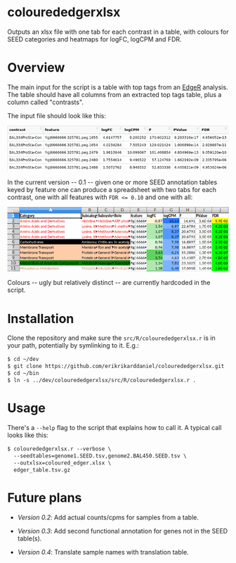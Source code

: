# colourededgerxlsx
Outputs an xlsx file with one tab for each contrast in a table, with 
colours for SEED categories and heatmaps for logFC, logCPM and FDR.

# Overview

The main input for the script is a table with top tags from an 
[EdgeR](https://bioconductor.org/packages/release/bioc/html/edgeR.html) 
analysis. The table should have all columns from an extracted top tags 
table, plus a column called "contrasts".

The input file should look like this:

![edger](doc/img/edger.png)

In the current version -- 0.1 -- given one or more SEED annotation tables
keyed by feature one can produce a spreadsheet with two tabs for each contrast, 
one with all features with `FDR <= 0.10` and one with all:

![xlsx](doc/img/xlsx.png)

Colours -- ugly but relatively distinct -- are currently hardcoded in the script.

# Installation

Clone the repository and make sure the `src/R/colourededgerxlsx.r` is in
your path, potentially by symlinking to it. E.g.:

```
$ cd ~/dev
$ git clone https://github.com/erikrikarddaniel/colourededgerxlsx.git
$ cd ~/bin
$ ln -s ../dev/colourededgerxlsx/src/R/colourededgerxlsx.r .
```

# Usage

There's a `--help` flag to the script that explains how to call it. A typical call
looks like this:

```
$ colourededgerxlsx.r --verbose \
  --seedtables=genome1.SEED.tsv,genome2.BAL450.SEED.tsv \
  --outxlsx=coloured_edger.xlsx \
  edger_table.tsv.gz
```

# Future plans

* *Version 0.2*: Add actual counts/cpms for samples from a table.

* *Version 0.3*: Add second functional annotation for genes not in the
SEED table(s).

* *Version 0.4*: Translate sample names with translation table.
